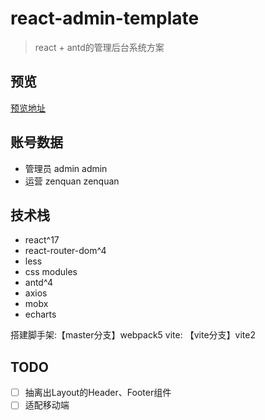 # react-admin-template

> react + antd的管理后台系统方案

## 预览
[预览地址](https://react-admin-template.vercel.app/#/login)
## 账号数据
- 管理员 admin admin
- 运营 zenquan zenquan

## 技术栈
- react^17
- react-router-dom^4
- less
- css modules
- antd^4
- axios
- mobx
- echarts

搭建脚手架:【master分支】webpack5
vite: 【vite分支】vite2


## TODO
- [ ] 抽离出Layout的Header、Footer组件
- [ ] 适配移动端